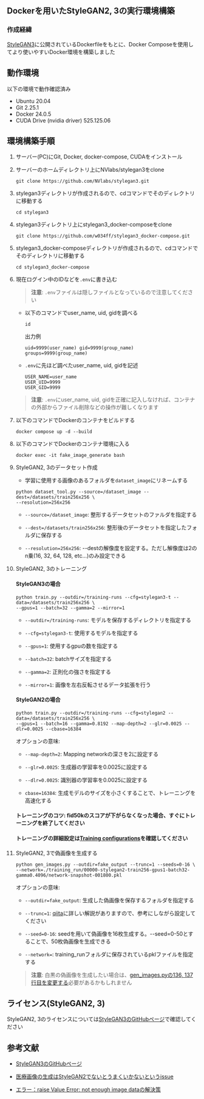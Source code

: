 ## Dockerを用いたStyleGAN2, 3の実行環境構築

### 作成経緯
[StyleGAN3](https://github.com/NVlabs/stylegan3)に公開されているDockerfileをもとに、Docker Composeを使用してより使いやすいDocker環境を構築しました

## 動作環境

以下の環境で動作確認済み

- Ubuntu 20.04
- Git 2.25.1
- Docker 24.0.5
- CUDA Drive (nvidia driver) 525.125.06

## 環境構築手順

1. サーバー(PC)にGit, Docker, docker-compose, CUDAをインストール

2. サーバーのホームディレクトリ上にNVlabs/stylegan3をclone

    ```
    git clone https://github.com/NVlabs/stylegan3.git
    ```

3. stylegan3ディレクトリが作成されるので、cdコマンドでそのディレクトリに移動する

    ```
    cd stylegan3
    ```

4. stylegan3ディレクトリ上にstylegan3_docker-composeをclone

    ```
    git clone https://github.com/w034ff/stylegan3_docker-compose.git
    ```

5. stylegan3_docker-composeディレクトリが作成されるので、cdコマンドでそのディレクトリに移動する

    ```
    cd stylegan3_docker-compose
    ```

6. 現在ログイン中のIDなどを`.env`に書き込む

    > **注意**: 
    > `.env`ファイルは隠しファイルとなっているので注意してください
    
    - 以下のコマンドでuser_name, uid, gidを調べる
    
        ```
        id
        ```
        
        出力例
        ```
        uid=9999(user_name) gid=9999(group_name) groups=9999(group_name)
        ```

    - `.env`に先ほど調べたuser_name, uid, gidを記述

        ```
        USER_NAME=user_name
        USER_UID=9999
        USER_GID=9999
        ```
        
    > **注意**: 
    > `.env`にuser_name, uid, gidを正確に記入しなければ、コンテナの外部からファイル削除などの操作が難しくなります

7. 以下のコマンドでDockerのコンテナをビルドする
    
    ```
    docker compose up -d --build
    ```
    
8. 以下のコマンドでDockerのコンテナ環境に入る

    ```
    docker exec -it fake_image_generate bash
    ```

9. StyleGAN2, 3のデータセット作成

    - 学習に使用する画像のあるフォルダを`dataset_image`にリネームする

    ```
    python dataset_tool.py --source=/dataset_image --dest=/datasets/train256x256 \
    --resolution=256x256
    ```

    - `--source=/dataset_image`: 整形するデータセットのファルダを指定する
    
    - `--dest=/datasets/train256x256`: 整形後のデータセットを指定したフォルダに保存する
    
    - `--resolution=256x256`: --destの解像度を設定する。ただし解像度は2のn乗(16, 32, 64, 128, etc...)のみ設定できる

10. StyleGAN2, 3のトレーニング

    #### StyleGAN3の場合
    
    ```
    python train.py --outdir=/training-runs --cfg=stylegan3-t --data=/datasets/train256x256 \
    --gpus=1 --batch=32 --gamma=2 --mirror=1
    ```

    - `--outdir=/training-runs`: モデルを保存するディレクトリを指定する
    
    - `--cfg=stylegan3-t`: 使用するモデルを指定する
    
    - `--gpus=1`: 使用するgpuの数を指定する
    
    - `--batch=32`: batchサイズを指定する
    
    - `--gamma=2`: 正則化の強さを指定する
    
    - `--mirror=1`: 画像を左右反転させるデータ拡張を行う
    
    #### StyleGAN2の場合
    
    ```
    python train.py --outdir=/training-runs --cfg=stylegan2 --data=/datasets/train256x256 \
    --gpus=1 --batch=16 --gamma=0.8192 --map-depth=2 --glr=0.0025 --dlr=0.0025 --cbase=16384
    ```
    
    オプションの意味:
    
    - `--map-depth=2`: Mapping networkの深さを2に設定する
    
    - `--glr=0.0025`: 生成器の学習率を0.0025に設定する
    
    - `--dlr=0.0025`: 識別器の学習率を0.0025に設定する
    
    - `cbase=16384`: 生成モデルのサイズを小さくすることで、トレーニングを高速化する
    
    #### トレーニングのコツ: fid50kのスコアが下がらなくなった場合、すぐにトレーニングを終了してください
    
    #### トレーニングの詳細設定は[Training configurations](https://github.com/NVlabs/stylegan3/blob/main/docs/configs.md)を確認してください
    
    
11. StyleGAN2, 3で偽画像を生成する

    ```
    python gen_images.py --outdir=fake_output --trunc=1 --seeds=0-16 \
    --network=./training_run/00000-stylegan2-train256-gpus1-batch32-gamma0.4096/network-snapshot-001800.pkl
    ```
    
    オプションの意味:  
    
    - `--outdir=fake_output`: 生成した偽画像を保存するフォルダを指定する
    
    - `--trunc=1`: [qiita](https://qiita.com/Phoeboooo/items/12d21916de56d125f0be)に詳しい解説がありますので、参考にしながら設定してください
    
    - `--seed=0-16`: seedを用いて偽画像を16枚生成する。--seed=0-50とすることで、50枚偽画像を生成できる
    
    - `--network=`: training_runフォルダに保存されているpklファイルを指定する
    
    > **注意**: 
    > 白黒の偽画像を生成したい場合は、[gen_images.pyの136, 137行目を変更する](https://github.com/NVlabs/stylegan3/issues/211)必要があるかもしれません

## ライセンス(StyleGAN2, 3)
StyleGAN2, 3のライセンスについては[StyleGAN3のGitHubページ](https://github.com/NVlabs/stylegan3/)で確認してください

## 参考文献

- [StyleGAN3のGitHubページ](https://github.com/NVlabs/stylegan3/)

- [医療画像の生成はStyleGAN2でないとうまくいかないというissue](https://github.com/NVlabs/stylegan3/issues/77)

- [エラー：raise Value Error: not enough image dataの解決策](https://github.com/NVlabs/stylegan3/issues/211)
